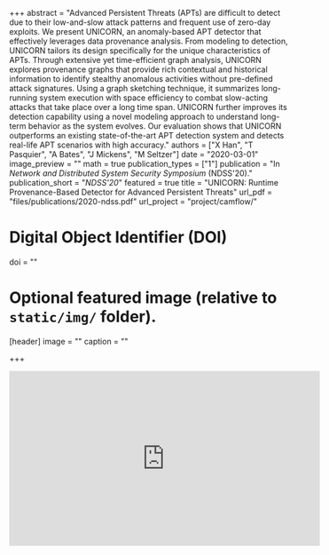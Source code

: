 +++
abstract = "Advanced Persistent Threats (APTs) are difficult to detect due to their low-and-slow attack patterns and frequent use of zero-day exploits. We present UNICORN, an anomaly-based APT detector that effectively leverages data provenance analysis. From modeling to detection, UNICORN tailors its design specifically for the unique characteristics of APTs. Through extensive yet time-efficient graph analysis, UNICORN explores provenance graphs that provide rich contextual and historical information to identify stealthy anomalous activities without pre-defined attack signatures. Using a graph sketching technique, it summarizes long-running system execution with space efficiency to combat slow-acting attacks that take place over a long time span. UNICORN further improves its detection capability using a novel modeling approach to understand long-term behavior as the system evolves. Our evaluation shows that UNICORN outperforms an existing state-of-the-art APT detection system and detects real-life APT scenarios with high accuracy."
authors = ["X Han", "T Pasquier", "A Bates", "J Mickens", "M Seltzer"]
date = "2020-03-01"
image_preview = ""
math = true
publication_types = ["1"]
publication = "In *Network and Distributed System Security Symposium* (NDSS'20)."
publication_short = "*NDSS'20*"
featured = true
title = "UNICORN: Runtime Provenance-Based Detector for Advanced Persistent Threats"
url_pdf = "files/publications/2020-ndss.pdf"
url_project = "project/camflow/"

# Digital Object Identifier (DOI)
doi = ""

# Optional featured image (relative to `static/img/` folder).
[header]
image = ""
caption = ""

+++

<div align="center">
<iframe width="560" height="315" src="https://www.youtube.com/embed/B9ACkb320s0" frameborder="0" allow="accelerometer; autoplay; encrypted-media; gyroscope; picture-in-picture" allowfullscreen></iframe>
</div>
